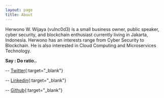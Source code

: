 ```yaml
---
layout: page
title: About
---
```


Herwono W. Wijaya (vulnc0d3) is a small business owner, public speaker, cyber security, and blockchain enthusiast currently living in Jakarta, Indonesia. Herwono has an interests range from Cyber Security to Blockchain. He is also interested in Cloud Computing and Microservices Technology.

**Say : Do ratio..**

-- [Twitter](https://twitter.com/HerwonoWr){:target="_blank"}

-- [Linkedin](https://www.linkedin.com/in/herwonowr){:target="_blank"}

-- [Github](https://github.com/herwonowr){:target="_blank"}
